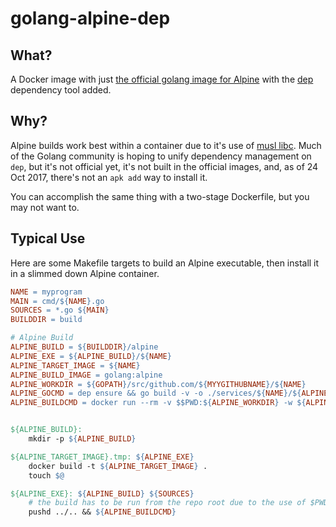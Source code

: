 # golang-alpine-dep

## What?

A Docker image with just [the official golang image for Alpine](https://hub.docker.com/_/golang/) with the [dep](https://github.com/golang/dep) dependency tool added.

## Why?

Alpine builds work best within a container due to it's use of [musl libc](https://www.musl-libc.org/). Much of the Golang community is hoping to unify dependency management on `dep`, but it's not official yet, it's not built in the official images, and, as of 24 Oct 2017, there's not an `apk add` way to install it.

You can accomplish the same thing with a two-stage Dockerfile, but you may not want to.

## Typical Use

Here are some Makefile targets to build an Alpine executable, then install it in a slimmed down Alpine container.

```Makefile
NAME = myprogram
MAIN = cmd/${NAME}.go
SOURCES = *.go ${MAIN}
BUILDDIR = build

# Alpine Build
ALPINE_BUILD = ${BUILDDIR}/alpine
ALPINE_EXE = ${ALPINE_BUILD}/${NAME}
ALPINE_TARGET_IMAGE = ${NAME}
ALPINE_BUILD_IMAGE = golang:alpine
ALPINE_WORKDIR = ${GOPATH}/src/github.com/${MYYGITHUBNAME}/${NAME}
ALPINE_GOCMD = dep ensure && go build -v -o ./services/${NAME}/${ALPINE_EXE} ./services/${NAME}/${MAIN}
ALPINE_BUILDCMD = docker run --rm -v $$PWD:${ALPINE_WORKDIR} -w ${ALPINE_WORKDIR} ${ALPINE_BUILD_IMAGE} ${ALPINE_GOCMD}


${ALPINE_BUILD}:
	mkdir -p ${ALPINE_BUILD}

${ALPINE_TARGET_IMAGE}.tmp: ${ALPINE_EXE}
	docker build -t ${ALPINE_TARGET_IMAGE} .
	touch $@

${ALPINE_EXE}: ${ALPINE_BUILD} ${SOURCES}
	# the build has to be run from the repo root due to the use of $PWD
	pushd ../.. && ${ALPINE_BUILDCMD}

```
